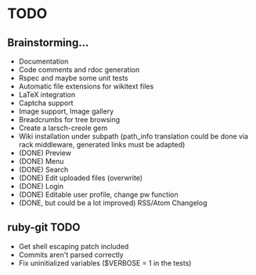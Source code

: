 TODO
====

Brainstorming...
----------------

- Documentation
- Code comments and rdoc generation
- Rspec and maybe some unit tests
- Automatic file extensions for wikitext files
- LaTeX integration
- Captcha support
- Image support, Image gallery
- Breadcrumbs for tree browsing
- Create a larsch-creole gem
- Wiki installation under subpath (path_info translation could be done
  via rack middleware, generated links must be adapted)
- (DONE) Preview
- (DONE) Menu
- (DONE) Search
- (DONE) Edit uploaded files (overwrite)
- (DONE) Login
- (DONE) Editable user profile, change pw function
- (DONE, but could be a lot improved) RSS/Atom Changelog

ruby-git TODO
-------------

- Get shell escaping patch included
- Commits aren't parsed correctly
- Fix uninitialized variables ($VERBOSE = 1 in the tests)



